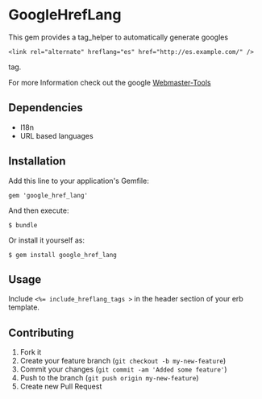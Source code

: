 # GoogleHrefLang

This gem provides a tag_helper to automatically generate googles

    <link rel="alternate" hreflang="es" href="http://es.example.com/" />

tag.

For more Information check out the google [Webmaster-Tools](http://support.google.com/webmasters/bin/answer.py?hl=en&answer=189077)

## Dependencies
*   I18n
*   URL based languages


## Installation

Add this line to your application's Gemfile:

    gem 'google_href_lang'

And then execute:

    $ bundle

Or install it yourself as:

    $ gem install google_href_lang

## Usage

Include `<%= include_hreflang_tags >` in the header section of your erb template.

## Contributing

1. Fork it
2. Create your feature branch (`git checkout -b my-new-feature`)
3. Commit your changes (`git commit -am 'Added some feature'`)
4. Push to the branch (`git push origin my-new-feature`)
5. Create new Pull Request
